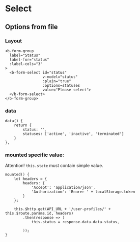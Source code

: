 # Select
## Options from file
### Layout
````
<b-form-group
  label="Status"
  label-for="status"
  :label-cols="3"
>
  <b-form-select id="status"
                 v-model="status"
                 :plain="true"
                 :options=statuses
                 value="Please select">
  </b-form-select>
</b-form-group>
````
### data
````
data() {
    return {
        status: '',
        statuses: ['active', 'inactive', 'terminated']
    }
},
````
### mounted specific value:
Attention! ````this.state```` must contain simple value.
````
mounted() {
    let headers = {
        headers: {
            'Accept': 'application/json',
            'Authorization': 'Bearer ' + localStorage.token
        }
    };

    this.$http.get(API_URL + '/user-profiles/' + this.$route.params.id, headers)
        .then(response => (
            this.status = response.data.data.status,
   
        ));
}
````




